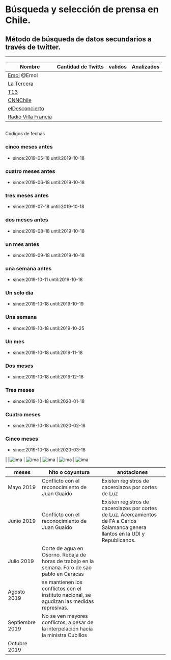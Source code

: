 # Búsqueda y selección de prensa en Chile.
## Método de búsqueda de datos secundarios a través de twitter.
---

|Nombre | Cantidad de Twitts | validos | Analizados |
|---|---|---|---|
|[Emol](https://twitter.com/Emol) @Emol | 
|[La Tercera](https://twitter.com/latercera)|
|[T13](https://twitter.com/T13)|
|[CNNChile](https://twitter.com/CNNChile)
|[elDesconcierto](https://twitter.com/eldesconcierto)
|[Radio Villa Francia](https://twitter.com/rvfradiopopular)

## 
Códigos de fechas
### cinco meses antes
- since:2019-05-18 until:2019-10-18

### cuatro meses antes
- since:2019-06-18 until:2019-10-18

### tres meses antes
- since:2019-07-18 until:2019-10-18

### dos meses antes
- since:2019-08-18 until:2019-10-18

### un mes antes
- since:2019-09-18 until:2019-10-18

### una semana antes
- since:2019-10-11 until:2019-10-18

### Un solo día
- since:2019-10-18 until:2019-10-19 

### Una semana
- since:2019-10-18 until:2019-10-25

### Un mes
- since:2019-10-18 until:2019-11-18

### Dos meses 
- since:2019-10-18 until:2019-12-18

### Tres meses 
- since:2019-10-18 until:2020-01-18

### Cuatro meses
- since:2019-10-18 until:2020-02-18

### Cinco meses
- since:2019-10-18 until:2020-03-18


| |![ima](cnn/) | ![ima](latercera/) | ![ima]() | ![ima](eldesconcierto/) | ![ima](rvf/)

| meses | hito o coyuntura | anotaciones |
|---|---|---|
|Mayo 2019| Conflicto con el reconocimiento de Juan Guaido| Existen registros de cacerolazos por cortes de Luz 
|Junio 2019 | Conflicto con el reconocimiento de Juan Guaido |  Existen registros de cacerolazos por cortes de Luz. Acercamientos de FA a Carlos Salamanca genera llantos en la UDI y Republicanos.|
|Julio 2019| Corte de agua en Osorno. Rebaja de horas de trabajo en la semana. Foro de sao pablo en Caracas| 
|Agosto 2019| se mantienen los conflictos con el instituto nacional, se agudizan las medidas represivas.| 
|Septiembre 2019 |No se ven mayores conflictos, a pesar de la interpelación hacia la ministra Cubillos
| Octubre 2019